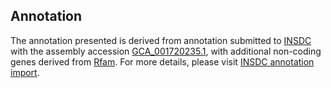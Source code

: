 

Annotation
----------

The annotation presented is derived from annotation submitted to
[INSDC](http://www.insdc.org) with the assembly accession
[GCA\_001720235.1](http://www.ebi.ac.uk/ena/data/view/GCA_001720235.1),
with additional non-coding genes derived from
[Rfam](http://rfam.xfam.org/). For more details, please visit [INSDC
annotation
import](http://ensemblgenomes.org/info/data/insdc_annotation).
